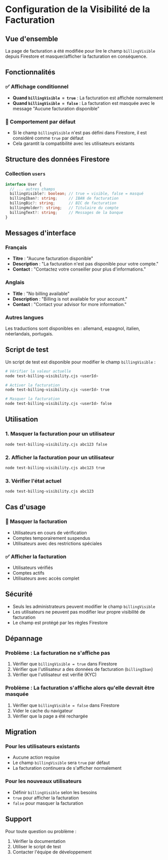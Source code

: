 # Configuration de la Visibilité de la Facturation

## Vue d'ensemble

La page de facturation a été modifiée pour lire le champ `billingVisible` depuis Firestore et masquer/afficher la facturation en conséquence.

## Fonctionnalités

### ✅ Affichage conditionnel
- **Quand `billingVisible = true`** : La facturation est affichée normalement
- **Quand `billingVisible = false`** : La facturation est masquée avec le message "Aucune facturation disponible"

### 🔧 Comportement par défaut
- Si le champ `billingVisible` n'est pas défini dans Firestore, il est considéré comme `true` par défaut
- Cela garantit la compatibilité avec les utilisateurs existants

## Structure des données Firestore

### Collection `users`
```typescript
interface User {
  // ... autres champs
  billingVisible?: boolean; // true = visible, false = masqué
  billingIban?: string;     // IBAN de facturation
  billingBic?: string;      // BIC de facturation
  billingHolder?: string;   // Titulaire du compte
  billingText?: string;     // Messages de la banque
}
```

## Messages d'interface

### Français
- **Titre** : "Aucune facturation disponible"
- **Description** : "La facturation n'est pas disponible pour votre compte."
- **Contact** : "Contactez votre conseiller pour plus d'informations."

### Anglais
- **Title** : "No billing available"
- **Description** : "Billing is not available for your account."
- **Contact** : "Contact your advisor for more information."

### Autres langues
Les traductions sont disponibles en : allemand, espagnol, italien, néerlandais, portugais.

## Script de test

Un script de test est disponible pour modifier le champ `billingVisible` :

```bash
# Vérifier la valeur actuelle
node test-billing-visibility.cjs <userId>

# Activer la facturation
node test-billing-visibility.cjs <userId> true

# Masquer la facturation
node test-billing-visibility.cjs <userId> false
```

## Utilisation

### 1. Masquer la facturation pour un utilisateur
```bash
node test-billing-visibility.cjs abc123 false
```

### 2. Afficher la facturation pour un utilisateur
```bash
node test-billing-visibility.cjs abc123 true
```

### 3. Vérifier l'état actuel
```bash
node test-billing-visibility.cjs abc123
```

## Cas d'usage

### 🚫 Masquer la facturation
- Utilisateurs en cours de vérification
- Comptes temporairement suspendus
- Utilisateurs avec des restrictions spéciales

### ✅ Afficher la facturation
- Utilisateurs vérifiés
- Comptes actifs
- Utilisateurs avec accès complet

## Sécurité

- Seuls les administrateurs peuvent modifier le champ `billingVisible`
- Les utilisateurs ne peuvent pas modifier leur propre visibilité de facturation
- Le champ est protégé par les règles Firestore

## Dépannage

### Problème : La facturation ne s'affiche pas
1. Vérifier que `billingVisible = true` dans Firestore
2. Vérifier que l'utilisateur a des données de facturation (`billingIban`)
3. Vérifier que l'utilisateur est vérifié (KYC)

### Problème : La facturation s'affiche alors qu'elle devrait être masquée
1. Vérifier que `billingVisible = false` dans Firestore
2. Vider le cache du navigateur
3. Vérifier que la page a été rechargée

## Migration

### Pour les utilisateurs existants
- Aucune action requise
- Le champ `billingVisible` sera `true` par défaut
- La facturation continuera de s'afficher normalement

### Pour les nouveaux utilisateurs
- Définir `billingVisible` selon les besoins
- `true` pour afficher la facturation
- `false` pour masquer la facturation

## Support

Pour toute question ou problème :
1. Vérifier la documentation
2. Utiliser le script de test
3. Contacter l'équipe de développement
